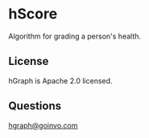 # hScore
Algorithm for grading a person's health.

## License
hGraph is Apache 2.0 licensed.

## Questions
hgraph@goinvo.com

